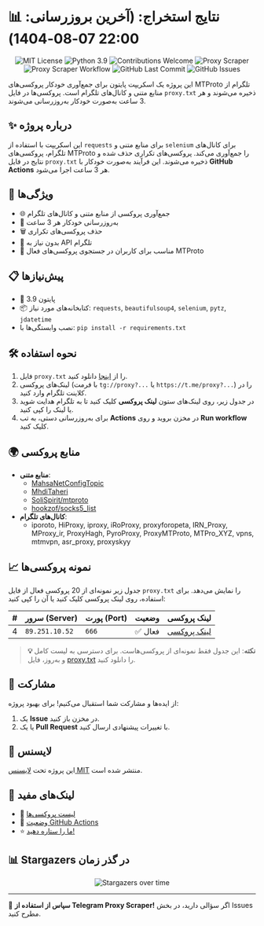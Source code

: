 # 📊 نتایج استخراج: (آخرین بروزرسانی: 22:00 07-08-1404)

<p align="center">
  <img src="https://img.shields.io/badge/license-MIT-blue.svg" alt="MIT License" />
  <img src="https://img.shields.io/badge/python-3.9-blue" alt="Python 3.9" />
  <img src="https://img.shields.io/badge/contributions-welcome-brightgreen.svg?style=flat" alt="Contributions Welcome" />
  <img src="https://img.shields.io/badge/Proxy%20Scraper-Running-green" alt="Proxy Scraper" />
  <img src="https://github.com/Argh94/telegram-proxy-scraper/actions/workflows/main.yml/badge.svg" alt="Proxy Scraper Workflow" />
  <img src="https://img.shields.io/github/last-commit/Argh94/telegram-proxy-scraper" alt="GitHub Last Commit" />
  <img src="https://img.shields.io/github/issues/Argh94/telegram-proxy-scraper" alt="GitHub Issues" />
</p>

این پروژه یک اسکریپت پایتون برای جمع‌آوری خودکار پروکسی‌های MTProto تلگرام از منابع متنی و کانال‌های تلگرام است. پروکسی‌ها در فایل `proxy.txt` ذخیره می‌شوند و هر 3 ساعت به‌صورت خودکار به‌روزرسانی می‌شوند.

## ✨ درباره پروژه

این اسکریپت با استفاده از `requests` برای منابع متنی و `selenium` برای کانال‌های تلگرام، پروکسی‌های MTProto را جمع‌آوری می‌کند. پروکسی‌های تکراری حذف شده و نتایج در فایل `proxy.txt` ذخیره می‌شوند. این فرآیند به‌صورت خودکار با **GitHub Actions** هر 3 ساعت اجرا می‌شود.

## 🚀 ویژگی‌ها
- 🌐 جمع‌آوری پروکسی از منابع متنی و کانال‌های تلگرام
- 🔄 به‌روزرسانی خودکار هر 3 ساعت
- 🗑 حذف پروکسی‌های تکراری
- 🔑 بدون نیاز به API تلگرام
- 📱 مناسب برای کاربران در جستجوی پروکسی‌های فعال MTProto

## 📋 پیش‌نیازها
- 🐍 پایتون 3.9
- 📦 کتابخانه‌های مورد نیاز: `requests`, `beautifulsoup4`, `selenium`, `pytz`, `jdatetime`
- نصب وابستگی‌ها با: `pip install -r requirements.txt`

## 🛠 نحوه استفاده
1. فایل `proxy.txt` را از [اینجا](proxy.txt) دانلود کنید.
2. لینک‌های پروکسی (با فرمت `tg://proxy?...` یا `https://t.me/proxy?...`) را در کلاینت تلگرام وارد کنید.
3. در جدول زیر، روی لینک‌های ستون **لینک پروکسی** کلیک کنید تا به تلگرام هدایت شوید یا لینک را کپی کنید.
4. برای به‌روزرسانی دستی، به تب **Actions** در مخزن بروید و روی **Run workflow** کلیک کنید.

## 🌍 منابع پروکسی
- **منابع متنی**:
  - [MahsaNetConfigTopic](https://raw.githubusercontent.com/MahsaNetConfigTopic/proxy/main/proxies.txt)
  - [MhdiTaheri](https://raw.githubusercontent.com/MhdiTaheri/ProxyCollector/main/proxy.txt)
  - [SoliSpirit/mtproto](https://raw.githubusercontent.com/SoliSpirit/mtproto/master/all_proxies.txt)
  - [hookzof/socks5_list](https://raw.githubusercontent.com/hookzof/socks5_list/master/tg/mtproto.json)
- **کانال‌های تلگرام**:
  - iporoto, HiProxy, iproxy, iRoProxy, proxyforopeta, IRN_Proxy, MProxy_ir, ProxyHagh, PyroProxy, ProxyMTProto, MTPro_XYZ, vpns, mtmvpn, asr_proxy, proxyskyy

## 📈 نمونه پروکسی‌ها
جدول زیر نمونه‌ای از 20 پروکسی فعال از فایل `proxy.txt` را نمایش می‌دهد. برای استفاده، روی لینک پروکسی کلیک کنید یا آن را کپی کنید:

| # | سرور (Server) | پورت (Port) | وضعیت | لینک پروکسی |
|---|---------------|-------------|-------|-------------|
| 4 | `89.251.10.52` | `666` | ✅ فعال | [لینک پروکسی](https://t.me/proxy?server=89.251.10.52&port=666&secret=dde9a4f23b1d768c04a8d7f39120ca5b6eBbbbbbbbbbbbbbbbbbbbbAaaaaaaaaaaaaaaaaaaaaaaaaaaaaaaaaaaaaaaaaaaaaaaaaaaaaa) |


> **💡 نکته**: این جدول فقط نمونه‌ای از پروکسی‌هاست. برای دسترسی به لیست کامل و به‌روز، فایل [proxy.txt](proxy.txt) را دانلود کنید.

## 🤝 مشارکت
از ایده‌ها و مشارکت شما استقبال می‌کنیم! برای بهبود پروژه:
1. یک **Issue** در مخزن باز کنید.
2. یا یک **Pull Request** با تغییرات پیشنهادی ارسال کنید.

## 📜 لایسنس
این پروژه تحت [لایسنس MIT](https://github.com/Argh94/telegram-proxy-scraper/blob/main/Files/LISENSE) منتشر شده است.

## 🔗 لینک‌های مفید
- 📄 [لیست پروکسی‌ها](proxy.txt)
- 🚀 [وضعیت GitHub Actions](https://github.com/Argh94/telegram-proxy-scraper/actions)
- ⭐ [ما را ستاره دهید!](https://github.com/Argh94/telegram-proxy-scraper)

## 📊 Stargazers در گذر زمان
<p align="center">
  <img src="https://starchart.cc/Argh94/telegram-proxy-scraper.svg?variant=adaptive" alt="Stargazers over time" />
</p>

---

🌟 **سپاس از استفاده از Telegram Proxy Scraper!** اگر سؤالی دارید، در بخش Issues مطرح کنید.
